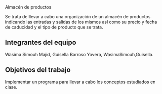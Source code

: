 Almacén de productos


Se trata de llevar a cabo una organización de un almacén de productos indicando las entradas y salidas de los mismos así como su precio y fecha de caducidad y el tipo de producto que se trata. 

## Integrantes del equipo

Wasima Simouh Majid, Guisella Barroso Yovera, WasimaSimouh,Guisella.

## Objetivos del trabajo

Implementar un programa para llevar a cabo los conceptos estudiados en clase.
